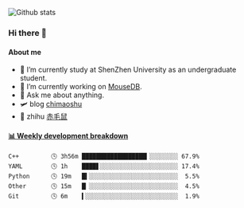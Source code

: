 ![Github stats](https://github-readme-stats.vercel.app/api?username=chimaoshu&show_icons=true&theme=cobalt)

### Hi there 👋

#### About me

- 🏫 I’m currently study at ShenZhen University as an undergraduate student.
- 🔭 I’m currently working on [MouseDB](https://github.com/chimaoshu/MouseDB).
- 💬 Ask me about anything.
- 🛩️ blog  [chimaoshu](https://www.chimaoshu.top)
- 🎯 zhihu  [赤毛鼠](https://www.zhihu.com/people/chi-mao-shu-53/)

<!-- waka-box start -->
#### <a href="https://gist.github.com/e235103f6d3ace58395a9ff863c34467" target="_blank">📊 Weekly development breakdown</a>
```text
C++         🕓 3h56m ██████████████████▎░░░░░░░░ 67.9%
YAML        🕓 1h    ████▋░░░░░░░░░░░░░░░░░░░░░░ 17.4%
Python      🕓 19m   █▍░░░░░░░░░░░░░░░░░░░░░░░░░  5.5%
Other       🕓 15m   █▏░░░░░░░░░░░░░░░░░░░░░░░░░  4.5%
Git         🕓 6m    ▍░░░░░░░░░░░░░░░░░░░░░░░░░░  1.9%
```
<!-- Powered by https://github.com/YouEclipse/waka-box-go . -->
<!-- waka-box end -->
